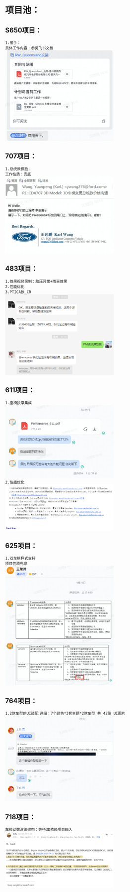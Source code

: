 # 项目池：  
## S650项目：  
`1.接手：`  
`具体工作内容：参见飞书文档`   
[<img src="img/s650.png" width="350"/>](img/s650.png)
## 707项目：
`1.总统款换脸：`  
`工作性质：兜底`  
[<img src="img/707.png" width="350"/>](img/707.png)
## 483项目：
`1.效果视频录制：胎压异常+雨天效果`  
`2.性能优化`  
`3.PTICA款_CR`   
[<img src="img/483.png" width="350"/>](img/483.png)
## 611项目：
`1.座椅按摩集成`  
[<img src="img/611.png" width="350"/>](img/611.png)  
`2.性能优化`  
[<img src="img/611_0.png" width="350"/>](img/611_0.png)
## 625项目：
`1.双车模样式支持`  
`项目性质兜底`  
[<img src="img/625.png" width="350"/>](img/625.png)
## 764项目：
`1.2款车型的UI适配`
`详细：7个颜色*3套主题*2款车型 共 42张 UI图片`    
[<img src="img/764.png" width="350"/>](img/764.png)
## 718项目：
`车模动效渲染架构：等待3D依赖项目输入`   
[<img src="img/718.png" width="350"/>](img/718.png)

